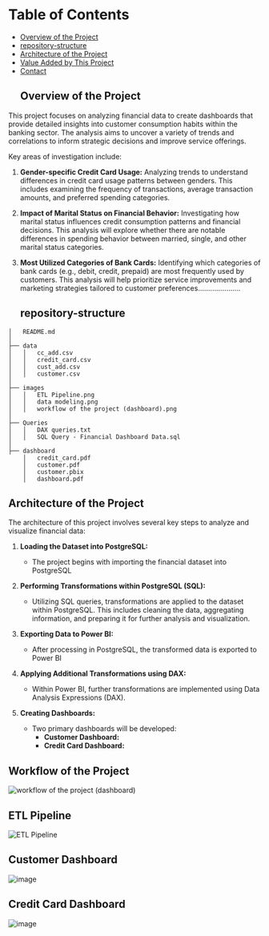 # Table of Contents

- [Overview of the Project](#overview-of-the-project)
- [repository-structure](#repository-structure)
- [Architecture of the Project](#architecture-of-the-project)
- [Value Added by This Project](#value-added-by-this-project)
- [Contact](#contact)
  ## Overview of the Project

This project focuses on analyzing financial data to create dashboards that provide detailed insights into customer consumption habits within the banking sector. The analysis aims to uncover a variety of trends and correlations to inform strategic decisions and improve service offerings.

Key areas of investigation include:

1. **Gender-specific Credit Card Usage:** Analyzing trends to understand differences in credit card usage patterns between genders. This includes examining the frequency of transactions, average transaction amounts, and preferred spending categories.

2. **Impact of Marital Status on Financial Behavior:** Investigating how marital status influences credit consumption patterns and financial decisions. This analysis will explore whether there are notable differences in spending behavior between married, single, and other marital status categories.

3. **Most Utilized Categories of Bank Cards:** Identifying which categories of bank cards (e.g., debit, credit, prepaid) are most frequently used by customers. This analysis will help prioritize service improvements and marketing strategies tailored to customer preferences.....................

   
   ## repository-structure
   

```
│   README.md
│
├── data
│   │   cc_add.csv
│   │   credit_card.csv
│   │   cust_add.csv
│   │   customer.csv
│
├── images
│   │   ETL Pipeline.png
│   │   data modeling.png
│   │   workflow of the project (dashboard).png
│
├── Queries
│   │   DAX queries.txt
│   │   SQL Query - Financial Dashboard Data.sql
│
├── dashboard
    │   credit_card.pdf
    │   customer.pdf
    │   customer.pbix
    │   dashboard.pdf

```
   ## Architecture of the Project

The architecture of this project involves several key steps to analyze and visualize financial data:

1. **Loading the Dataset into PostgreSQL:**
   - The project begins with importing the financial dataset into PostgreSQL

2. **Performing Transformations within PostgreSQL (SQL):**
   - Utilizing SQL queries, transformations are applied to the dataset within PostgreSQL. This includes cleaning the data, aggregating information, and preparing it for further analysis and visualization.

3. **Exporting Data to Power BI:**
   - After processing in PostgreSQL, the transformed data is exported to Power BI

4. **Applying Additional Transformations using DAX:**
   - Within Power BI, further transformations are implemented using Data Analysis Expressions (DAX).

5. **Creating Dashboards:**
   - Two primary dashboards will be developed:
     - **Customer Dashboard:**
     - **Credit Card Dashboard:**
       


       
## Workflow of the Project 

![workflow of the project (dashboard)](https://github.com/Samiha128/Credit-Card-Financial-Dashboard/assets/120471620/9f5559c8-c066-4c59-b8f0-e7f148ad2b88)

## ETL Pipeline

![ETL Pipeline](https://github.com/Samiha128/Credit-Card-Financial-Dashboard/assets/120471620/d7d3e430-1c75-410e-b18e-d14482ce8b9f)


## Customer Dashboard

![image](https://github.com/Samiha128/Credit-Card-Financial-Dashboard/assets/120471620/fba6418f-c42f-431c-a1a7-e90ac509734f)

## Credit Card Dashboard

![image](https://github.com/Samiha128/Credit-Card-Financial-Dashboard/assets/120471620/74b8f7a5-f8fe-4b37-b561-baa0a290b179)









